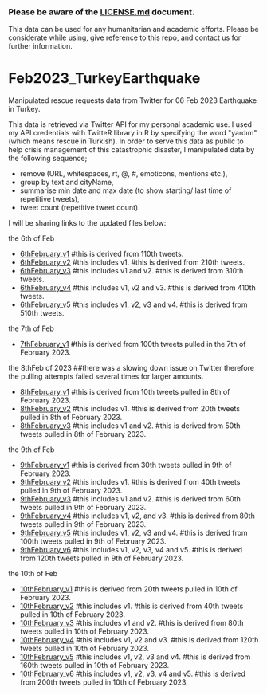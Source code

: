 ### Please be aware of the [LICENSE.md](LICENSE.md) document.
This data can be used for any humanitarian and academic efforts. Please be considerate while using, give reference to this repo, and contact us for further information. 


# Feb2023_TurkeyEarthquake
Manipulated rescue requests data from Twitter for 06 Feb 2023 Earthquake in Turkey.


This data is retrieved via Twitter API for my personal academic use. I used my API credentials with TwitteR library in R by specifying the word "yardım" (which means rescue in Turkish). In order to serve this data as public to help crisis management of this catastrophic disaster, I manipulated data by the following sequence; 

- remove (URL, whitespaces, rt, @, #, emoticons, mentions etc.), 
- group by text and cityName, 
- summarise min date and max date (to show starting/ last time of repetitive tweets), 
- tweet count (repetitive tweet count).

I will be sharing links to the updated files below:

the 6th of Feb
- [6thFebruary_v1](rescueRequests_v1.csv) #this is derived from 110th tweets.
- [6thFebruary_v2](rescueRequests_v2.csv) #this includes v1. #this is derived from 210th tweets.
- [6thFebruary_v3](rescueRequests_v3.csv) #this includes v1 and v2. #this is derived from 310th tweets.
- [6thFebruary_v4](rescueRequests_v4.csv) #this includes v1, v2 and v3. #this is derived from 410th tweets.
- [6thFebruary_v5](rescueRequests_v5.csv) #this includes v1, v2, v3 and v4. #this is derived from 510th tweets.

the 7th of Feb
- [7thFebruary_v1](rescueRequests_7thFebruary_v1.csv) #this is derived from 100th tweets pulled in the 7th of February 2023. 

the 8thFeb of 2023 ##there was a slowing down issue on Twitter therefore the pulling attempts failed several times for larger amounts.
- [8thFebruary_v1](rescueRequests_8thFebruary_v1.csv) #this is derived from 10th tweets pulled in 8th of February 2023. 
- [8thFebruary_v2](rescueRequests_8thFebruary_v2.csv) #this includes v1. #this is derived from 20th tweets pulled in 8th of February 2023. 
- [8thFebruary_v3](rescueRequests_8thFebruary_v3.csv) #this includes v1 and v2. #this is derived from 50th tweets pulled in 8th of February 2023. 

the 9th of Feb
- [9thFebruary_v1](rescueRequests_9thFebruary_v1.csv) #this is derived from 30th tweets pulled in 9th of February 2023. 
- [9thFebruary_v2](rescueRequests_9thFebruary_v2.csv) #this includes v1. #this is derived from 40th tweets pulled in 9th of February 2023. 
- [9thFebruary_v3](rescueRequests_9thFebruary_v3.csv) #this includes v1 and v2. #this is derived from 60th tweets pulled in 9th of February 2023. 
- [9thFebruary_v4](rescueRequests_9thFebruary_v4.csv) #this includes v1, v2, and v3. #this is derived from 80th tweets pulled in 9th of February 2023. 
- [9thFebruary_v5](rescueRequests_9thFebruary_v5.csv) #this includes v1, v2, v3 and v4. #this is derived from 100th tweets pulled in 9th of February 2023. 
- [9thFebruary_v6](rescueRequests_9thFebruary_v6.csv) #this includes v1, v2, v3, v4 and v5. #this is derived from 120th tweets pulled in 9th of February 2023. 

the 10th of Feb
- [10thFebruary_v1](rescueRequests_10thFebruary_v1.csv) #this is derived from 20th tweets pulled in 10th of February 2023. 
- [10thFebruary_v2](rescueRequests_10thFebruary_v2.csv) #this includes v1. #this is derived from 40th tweets pulled in 10th of February 2023. 
- [10thFebruary_v3](rescueRequests_10thFebruary_v3.csv) #this includes v1 and v2. #this is derived from 80th tweets pulled in 10th of February 2023. 
- [10thFebruary_v4](rescueRequests_10thFebruary_v4.csv) #this includes v1, v2 and v3. #this is derived from 120th tweets pulled in 10th of February 2023. 
- [10thFebruary_v5](rescueRequests_10thFebruary_v5.csv) #this includes v1, v2, v3 and v4. #this is derived from 160th tweets pulled in 10th of February 2023. 
- [10thFebruary_v6](rescueRequests_10thFebruary_v6.csv) #this includes v1, v2, v3, v4 and v5. #this is derived from 200th tweets pulled in 10th of February 2023. 
